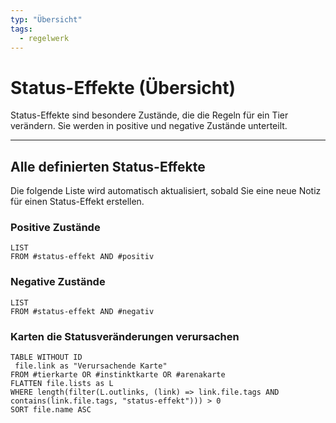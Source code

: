 ```yaml
---
typ: "Übersicht"
tags:
  - regelwerk
---
```


# Status-Effekte (Übersicht)

Status-Effekte sind besondere Zustände, die die Regeln für ein Tier verändern. Sie werden in positive und negative Zustände unterteilt.

---
## Alle definierten Status-Effekte

Die folgende Liste wird automatisch aktualisiert, sobald Sie eine neue Notiz für einen Status-Effekt erstellen.

### Positive Zustände
```dataview
LIST
FROM #status-effekt AND #positiv
```

### Negative Zustände
 
 ```dataview
LIST
FROM #status-effekt AND #negativ
```

### Karten die Statusveränderungen verursachen

 ```dataview
 TABLE WITHOUT ID
  file.link as "Verursachende Karte"
FROM #tierkarte OR #instinktkarte OR #arenakarte
FLATTEN file.lists as L
WHERE length(filter(L.outlinks, (link) => link.file.tags AND contains(link.file.tags, "status-effekt"))) > 0
SORT file.name ASC
```